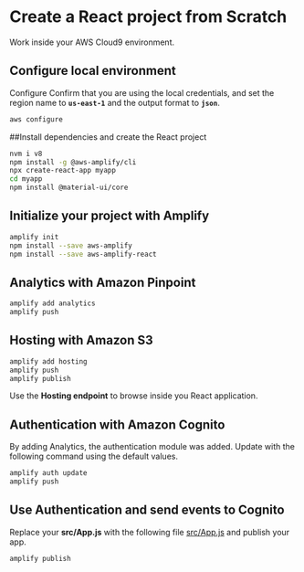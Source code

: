 # Create a React project from Scratch

Work inside your AWS Cloud9 environment.

## Configure local environment

Configure Confirm that you are using the local credentials, and set the region name to **`us-east-1`** and the output format to **`json`**. 

``` bash
aws configure
```

##Install dependencies and create the React project

``` bash
nvm i v8
npm install -g @aws-amplify/cli
npx create-react-app myapp
cd myapp
npm install @material-ui/core
```

## Initialize your project with Amplify

``` bash
amplify init
npm install --save aws-amplify
npm install --save aws-amplify-react
```

## Analytics with Amazon Pinpoint

``` bash
amplify add analytics
amplify push
```

## Hosting with Amazon S3

``` bash
amplify add hosting
amplify push
amplify publish
```

Use the **Hosting endpoint** to browse inside you React application.

## Authentication with Amazon Cognito

By adding Analytics, the authentication module was added. Update with the following command using the default values.

``` bash
amplify auth update
amplify push
```

## Use Authentication and send events to Cognito

Replace your **src/App.js** with the following file [src/App.js](src/App.js) and publish your app.

``` bash
amplify publish
```
